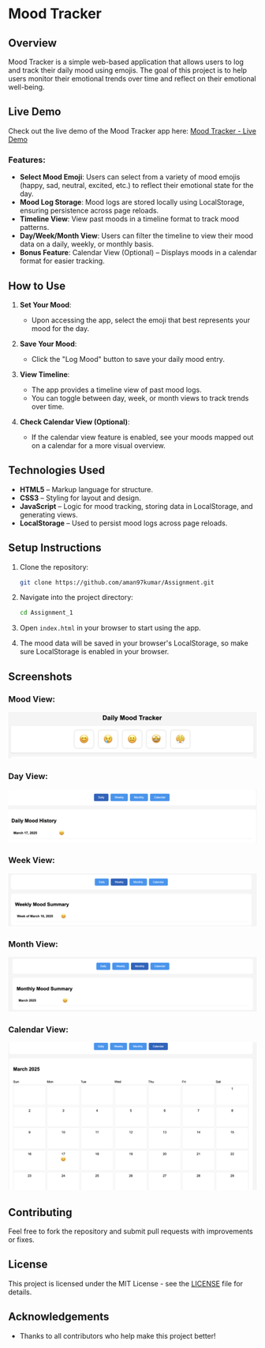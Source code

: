 # Mood Tracker

## Overview

Mood Tracker is a simple web-based application that allows users to log and track their daily mood using emojis. The goal of this project is to help users monitor their emotional trends over time and reflect on their emotional well-being.

## Live Demo

Check out the live demo of the Mood Tracker app here: [Mood Tracker - Live Demo](https://aman97kumar.github.io/mood-tracker/)

### Features:
- **Select Mood Emoji**: Users can select from a variety of mood emojis (happy, sad, neutral, excited, etc.) to reflect their emotional state for the day.
- **Mood Log Storage**: Mood logs are stored locally using LocalStorage, ensuring persistence across page reloads.
- **Timeline View**: View past moods in a timeline format to track mood patterns.
- **Day/Week/Month View**: Users can filter the timeline to view their mood data on a daily, weekly, or monthly basis.
- **Bonus Feature**: Calendar View (Optional) – Displays moods in a calendar format for easier tracking.

## How to Use

1. **Set Your Mood**: 
   - Upon accessing the app, select the emoji that best represents your mood for the day.
   
2. **Save Your Mood**: 
   - Click the "Log Mood" button to save your daily mood entry.

3. **View Timeline**: 
   - The app provides a timeline view of past mood logs.
   - You can toggle between day, week, or month views to track trends over time.

4. **Check Calendar View (Optional)**: 
   - If the calendar view feature is enabled, see your moods mapped out on a calendar for a more visual overview.

## Technologies Used

- **HTML5** – Markup language for structure.
- **CSS3** – Styling for layout and design.
- **JavaScript** – Logic for mood tracking, storing data in LocalStorage, and generating views.
- **LocalStorage** – Used to persist mood logs across page reloads.
  
## Setup Instructions

1. Clone the repository:

    ```bash
    git clone https://github.com/aman97kumar/Assignment.git

    ```

2. Navigate into the project directory:

    ```bash
    cd Assignment_1
    ```

3. Open `index.html` in your browser to start using the app.

4. The mood data will be saved in your browser's LocalStorage, so make sure LocalStorage is enabled in your browser.

## Screenshots

### Mood View:
![Mood View Screenshot](assets/image1.png)

### Day View:
![Day View Screenshot](assets/image2.png)

### Week View:
![Week View Screenshot](assets/image3.png)

### Month View:
![Month View Screenshot](assets/image4.png)

### Calendar View:
![Calendar View Screenshot](assets/image5.png)

## Contributing

Feel free to fork the repository and submit pull requests with improvements or fixes.

## License

This project is licensed under the MIT License - see the [LICENSE](LICENSE) file for details.

## Acknowledgements

- Thanks to all contributors who help make this project better!
